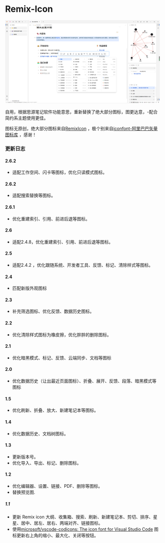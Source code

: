 # Remix-Icon

![preview](https://github.com/mozhux/Remix-icon/blob/master/preview.png)

自用，根据思源笔记软件功能意思，重新替换了绝大部分图标，图更达意，-配合简约系主题使用更佳。

图标无原创，绝大部分图标来自[RemixIcon](https://github.com/Remix-Design/remixicon#usage) ，极个别来自[iconfont-阿里巴巴矢量图标库](https://www.iconfont.cn/) ，感谢！


### 更新日志
#### 2.6.2
* 适配工作空间、闪卡等图标，优化只读模式图标。

#### 2.6.2
* 适配搜索替换等图标。

#### 2.6.1
* 优化重建索引、引用、前进后退等图标。
  
#### 2.6
* 适配2.4.8，优化重建索引、引用、前进后退等图标。
  
#### 2.5
* 适配2.4.2 ，优化跟随系统、开发者工具、反馈、标记、清除样式等图标。
  
#### 2.4
* 匹配新版外观图标
  
#### 2.3
* 补充筛选图标、优化反馈、数据历史图标。
  
#### 2.2
* 优化清除样式图标为橡皮擦，优化胖胖的删除图标。
  
#### 2.1
* 优化暗黑模式、标记、反馈、云端同步、文档等图标
  
#### 2.0
* 优化数据历史（让出最近页面图标）、折叠、展开、反馈、段落、暗黑模式等图标

#### 1.5
* 优化刷新、折叠、放大、新建笔记本等图标。
#### 1.4

* 优化数据历史、文档树图标。
#### 1.3

* 更新版本号。
* 优化导入、导出、标记、删除图标。
#### 1.2

* 优化编辑器、设置、链接、PDF、删除等图标。
* 替换预览图.

##### 1.1

* 更新 Remix icon 大纲、收集箱、搜索、刷新、新建笔记本、剪切、排序、星星、居中、居左、居右、两端对齐、链接图标。
* 使用[microsoft/vscode-codicons: The icon font for Visual Studio Code](https://github.com/microsoft/vscode-codicons) 图标更新右上角的缩小、最大化、关闭等按钮。